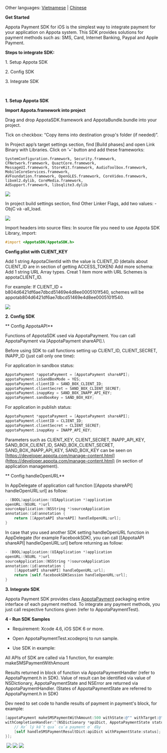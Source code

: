 Other languages: [Vietnamese](README.md) | [Chinese](README_CN.md)

**Get Started**

Appota Payment SDK for iOS is the simplest way to integrate payment for
your application on Appota system. This SDK provides solutions for
payment methods such as: SMS, Card, Internet Banking, Paypal and Apple
Payment.

**Steps to integrate SDK:**

​1. Setup Appota SDK

​2. Config SDK

​3. Integrate SDK

 

**1. Setup Appota SDK**

**Import Appota.framework into project**

Drag and drop AppotaSDK.framework and AppotaBundle.bundle into your project.

Tick on checkbox: “Copy items into destination group's folder (if needed)”.
 
In Project app’s target settings section, find [Build phases] and open
Link Binary with Libraries. Click on ‘+’ button and add these frameworks:

```
SystemConfiguration.framework, Security.framework, CFNetwork.framework, QuaztCore.framework,
MessageUI.framework, StoreKit.framework, AudioToolbox.framework, MobileCoreServices.framework,
AVFoundation.framework, OpenGLES.framework, CoreVideo.framework, libxml2.dylib, CoreMedia.framework,
AdSupport.framework, libsqlite3.dylib
```

![](docs/vn/step1.jpg)

In project build settings section, find Other Linker Flags, add two values: -ObjC và -all\_load.

![](docs/vn/step2.jpg)

Import headers into source files:
In source file you need to use Appota SDK Library, import:

``` objective-c
#import <AppotaSDK/AppotaSDK.h>
```

**Config plist with CLIENT_KEY**

Add 1 string AppotaClientId with the value is CLIENT_ID (details about
CLIENT_ID are in section of getting ACCESS_TOKEN)
Add more schema: Add 1 string URL Array types. Creat 1 item more with
URL Schemes is appotaCLIENT_ID.

For example: If CLIENT_ID = b804d6421df6ae7dbcd51469e4d8ee0005101f540,
schemes will be appotab804d6421df6ae7dbcd51469e4d8ee0005101f540.

![](docs/vn/step3.jpg)

**2. Config SDK**

** Config AppotaAPI**

Functions of AppotaSDK used via AppotaPayment. You can call AppotaPayment via [AppotaPayment shareAPI].\

Before using SDK to call functions setting up CLIENT_ID, CLIENT_SECRET, INAPP_ID (just call only one time):

For application in sandbox status:

``` objective-c
AppotaPayment *appotaPayment = [AppotaPayment shareAPI];
appotaPayment.isSandBoxMode = YES;
appotaPayment.clientID = SAND_BOX_CLIENT_ID;
appotaPayment.clientSecret = SAND_BOX_CLIENT_SECRET;
appotaPayment.inappKey = SAND_BOX_INAPP_API_KEY;
appotaPayment.sandboxKey = SAND_BOX_KEY;
```

For application in publish status:

``` objective-c
AppotaPayment *appotaPayment = [AppotaPayment shareAPI];
appotaPayment.clientID = CLIENT_ID;
appotaPayment.clientSecret = CLIENT_SECRET;
appotaPayment.inappKey = INAPP_API_KEY;
```

Parameters such as CLIENT_KEY, CLIENT_SECRET, INAPP_API_KEY,
SAND_BOX_CLIENT_ID, SAND_BOX_CLIENT_SECRET, SAND_BOX_INAPP_API_KEY, SAND_BOX_KEY can be seen on
[https://developer.appota.com/manage-content.html](https://developer.appota.com/manage-content.html) (in section of application management).

** Config handleOpenURL**

In AppDelegate of application call function [[Appota shareAPI]
handleOpenURL:url] as follow:

``` objective-c
- (BOOL)application:(UIApplication *)application
openURL:(NSURL *)url
sourceApplication:(NSString *)sourceApplication
annotation:(id)annotation {     
    return [[AppotaAPI shareAPI] handleOpenURL:url];
}
````

In case that you used another SDK setting handleOpenURL function in
AppDelegate (for example FacebookSDK), you can call [[AppotaAPI
shareAPI] handleOpenURL:url] before returning as follow:

``` objective-c
- (BOOL)application:(UIApplication *)application
openURL:(NSURL *)url
sourceApplication:(NSString *)sourceApplication
annotation:(id)annotation {
    [[AppotaAPI shareAPI] handleOpenURL:url];
    return [self.facebookSDKSession handleOpenURL:url];
}
```

**3. Integrate SDK**

Appota Payment SDK provides class [AppotaPayment](AppotaPayment.html)
packaging entire interface of each payment method. To integrate any
payment methods, you just call respective functions given (refer to
AppotaPaymentTest).

**4 - Run SDK Samples**

- Requirement: Xcode 4.6, iOS SDK 6 or more.

- Open AppotaPaymentTest.xcodeproj to run sample.

- Use SDK in example:

All APIs of SDK are called via 1 function, for example:\
 makeSMSPaymentWithAmount

Results returned in block of function via AppotaPaymentHandler (refer to
AppotaPayment.h in SDK). Value of result can be identified via value of
NSDictionary, AppotaPaymentState and NSError are returned via
AppotaPaymentHandler. (States of AppotaPaymentState are referred to 
AppotaPayment.h in SDK)

Dev need to set code to handle results of payment in payment's block,
for example:

``` objective-c
[appotaPayment makeSMSPaymentWithAmount:500 withState:@"" withTarget:@"" withNoticeUrl:@"" 
withCompletionHandler:^(NSDictionary *apiDict, AppotaPaymentState status, NSError *error) {
    // Xử lý kết quả của payment ở đây
    [self handleSMSPaymentResultDict:apiDict withPaymentState:status];
}];
```

 ![](docs/vn/sample1.png)&nbsp;![](docs/vn/sample2.png)&nbsp;![](docs/vn/sample3.png)
